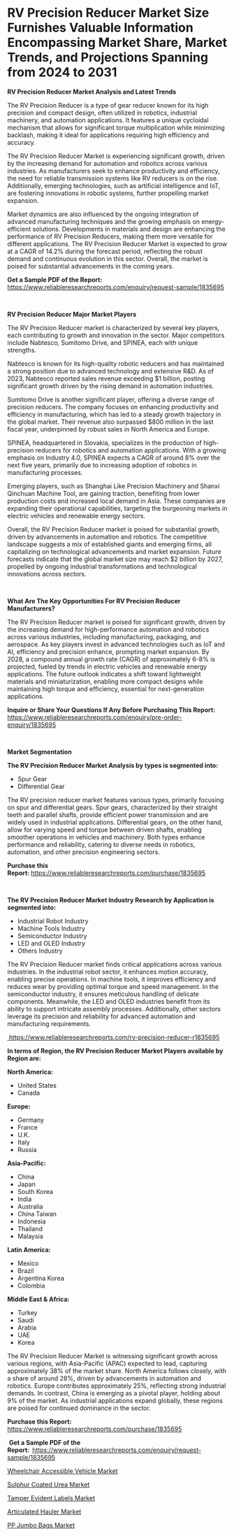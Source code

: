 <p><h1>RV Precision Reducer Market Size Furnishes Valuable Information Encompassing Market Share, Market Trends, and Projections Spanning from 2024 to 2031</h1></p><p><strong>RV Precision Reducer Market Analysis and Latest Trends</strong></p>
<p><p>The RV Precision Reducer is a type of gear reducer known for its high precision and compact design, often utilized in robotics, industrial machinery, and automation applications. It features a unique cycloidal mechanism that allows for significant torque multiplication while minimizing backlash, making it ideal for applications requiring high efficiency and accuracy.</p><p>The RV Precision Reducer Market is experiencing significant growth, driven by the increasing demand for automation and robotics across various industries. As manufacturers seek to enhance productivity and efficiency, the need for reliable transmission systems like RV reducers is on the rise. Additionally, emerging technologies, such as artificial intelligence and IoT, are fostering innovations in robotic systems, further propelling market expansion.</p><p>Market dynamics are also influenced by the ongoing integration of advanced manufacturing techniques and the growing emphasis on energy-efficient solutions. Developments in materials and design are enhancing the performance of RV Precision Reducers, making them more versatile for different applications. The RV Precision Reducer Market is expected to grow at a CAGR of 14.2% during the forecast period, reflecting the robust demand and continuous evolution in this sector. Overall, the market is poised for substantial advancements in the coming years.</p></p>
<p><strong>Get a Sample PDF of the Report:&nbsp;</strong> <a href="https://www.reliableresearchreports.com/enquiry/request-sample/1835695?utm_campaign=1692&utm_medium=2&utm_source=Github&utm_content=ia&utm_term=16102024&utm_id=rv-precision-reducer">https://www.reliableresearchreports.com/enquiry/request-sample/1835695</a></p>
<p>&nbsp;</p>
<p><strong>RV Precision Reducer Major Market Players</strong></p>
<p><p>The RV Precision Reducer market is characterized by several key players, each contributing to growth and innovation in the sector. Major competitors include Nabtesco, Sumitomo Drive, and SPINEA, each with unique strengths.</p><p>Nabtesco is known for its high-quality robotic reducers and has maintained a strong position due to advanced technology and extensive R&D. As of 2023, Nabtesco reported sales revenue exceeding $1 billion, posting significant growth driven by the rising demand in automation industries.</p><p>Sumitomo Drive is another significant player, offering a diverse range of precision reducers. The company focuses on enhancing productivity and efficiency in manufacturing, which has led to a steady growth trajectory in the global market. Their revenue also surpassed $800 million in the last fiscal year, underpinned by robust sales in North America and Europe.</p><p>SPINEA, headquartered in Slovakia, specializes in the production of high-precision reducers for robotics and automation applications. With a growing emphasis on Industry 4.0, SPINEA expects a CAGR of around 8% over the next five years, primarily due to increasing adoption of robotics in manufacturing processes.</p><p>Emerging players, such as Shanghai Like Precision Machinery and Shanxi Qinchuan Machine Tool, are gaining traction, benefiting from lower production costs and increased local demand in Asia. These companies are expanding their operational capabilities, targeting the burgeoning markets in electric vehicles and renewable energy sectors.</p><p>Overall, the RV Precision Reducer market is poised for substantial growth, driven by advancements in automation and robotics. The competitive landscape suggests a mix of established giants and emerging firms, all capitalizing on technological advancements and market expansion. Future forecasts indicate that the global market size may reach $2 billion by 2027, propelled by ongoing industrial transformations and technological innovations across sectors.</p></p>
<p>&nbsp;</p>
<p><strong>What Are The Key Opportunities For RV Precision Reducer Manufacturers?</strong></p>
<p><p>The RV Precision Reducer market is poised for significant growth, driven by the increasing demand for high-performance automation and robotics across various industries, including manufacturing, packaging, and aerospace. As key players invest in advanced technologies such as IoT and AI, efficiency and precision enhance, prompting market expansion. By 2028, a compound annual growth rate (CAGR) of approximately 6-8% is projected, fueled by trends in electric vehicles and renewable energy applications. The future outlook indicates a shift toward lightweight materials and miniaturization, enabling more compact designs while maintaining high torque and efficiency, essential for next-generation applications.</p></p>
<p><strong>Inquire or Share Your Questions If Any Before Purchasing This Report:</strong> <a href="https://www.reliableresearchreports.com/enquiry/pre-order-enquiry/1835695?utm_campaign=1692&utm_medium=2&utm_source=Github&utm_content=ia&utm_term=16102024&utm_id=rv-precision-reducer">https://www.reliableresearchreports.com/enquiry/pre-order-enquiry/1835695</a></p>
<p>&nbsp;</p>
<p><strong>Market Segmentation</strong></p>
<p><strong>The RV Precision Reducer Market Analysis by types is segmented into:</strong></p>
<p><ul><li>Spur Gear</li><li>Differential Gear</li></ul></p>
<p><p>The RV precision reducer market features various types, primarily focusing on spur and differential gears. Spur gears, characterized by their straight teeth and parallel shafts, provide efficient power transmission and are widely used in industrial applications. Differential gears, on the other hand, allow for varying speed and torque between driven shafts, enabling smoother operations in vehicles and machinery. Both types enhance performance and reliability, catering to diverse needs in robotics, automation, and other precision engineering sectors.</p></p>
<p><strong>Purchase this Report:&nbsp;</strong><a href="https://www.reliableresearchreports.com/purchase/1835695?utm_campaign=1692&utm_medium=2&utm_source=Github&utm_content=ia&utm_term=16102024&utm_id=rv-precision-reducer">https://www.reliableresearchreports.com/purchase/1835695</a></p>
<p>&nbsp;</p>
<p><strong>The RV Precision Reducer Market Industry Research by Application is segmented into:</strong></p>
<p><ul><li>Industrial Robot Industry</li><li>Machine Tools Industry</li><li>Semiconductor Industry</li><li>LED and OLED Industry</li><li>Others Industry</li></ul></p>
<p><p>The RV Precision Reducer market finds critical applications across various industries. In the industrial robot sector, it enhances motion accuracy, enabling precise operations. In machine tools, it improves efficiency and reduces wear by providing optimal torque and speed management. In the semiconductor industry, it ensures meticulous handling of delicate components. Meanwhile, the LED and OLED industries benefit from its ability to support intricate assembly processes. Additionally, other sectors leverage its precision and reliability for advanced automation and manufacturing requirements.</p></p>
<p><a href="https://www.reliableresearchreports.com/rv-precision-reducer-r1835695?utm_campaign=1692&utm_medium=2&utm_source=Github&utm_content=ia&utm_term=16102024&utm_id=rv-precision-reducer">&nbsp;https://www.reliableresearchreports.com/rv-precision-reducer-r1835695</a></p>
<p><strong>In terms of Region, the RV Precision Reducer Market Players available by Region are:</strong></p>
<p>
    <p> <strong> North America: </strong>
        <ul>
            <li>United States</li>
            <li>Canada</li>
        </ul>
        </p> 
    <p> <strong> Europe: </strong>
        <ul>
            <li>Germany</li>
            <li>France</li>
            <li>U.K.</li>
            <li>Italy</li>
            <li>Russia</li>
        </ul>
        </p> 
    <p> <strong> Asia-Pacific: </strong>
        <ul>
            <li>China</li>
            <li>Japan</li>
            <li>South Korea</li>
            <li>India</li>
            <li>Australia</li>
            <li>China Taiwan</li>
            <li>Indonesia</li>
            <li>Thailand</li>
            <li>Malaysia</li>
        </ul>
        </p> 
    <p> <strong> Latin America: </strong>
        <ul>
            <li>Mexico</li>
            <li>Brazil</li>
            <li>Argentina Korea</li>
            <li>Colombia</li>
        </ul>
        </p> 
    <p> <strong> Middle East & Africa: </strong>
        <ul>
            <li>Turkey</li>
            <li>Saudi</li>
            <li>Arabia</li>
            <li>UAE</li>
            <li>Korea</li>
        </ul>
    </p>
    </p>
<p><p>The RV Precision Reducer Market is witnessing significant growth across various regions, with Asia-Pacific (APAC) expected to lead, capturing approximately 38% of the market share. North America follows closely, with a share of around 28%, driven by advancements in automation and robotics. Europe contributes approximately 25%, reflecting strong industrial demands. In contrast, China is emerging as a pivotal player, holding about 9% of the market. As industrial applications expand globally, these regions are poised for continued dominance in the sector.</p></p>
<p><strong>Purchase this Report: </strong><a href="https://www.reliableresearchreports.com/purchase/1835695?utm_campaign=1692&utm_medium=2&utm_source=Github&utm_content=ia&utm_term=16102024&utm_id=rv-precision-reducer">https://www.reliableresearchreports.com/purchase/1835695</a></p>
<p>&nbsp;<strong>Get a Sample PDF of the Report:&nbsp;&nbsp;</strong><a href="https://www.reliableresearchreports.com/enquiry/request-sample/1835695?utm_campaign=1692&utm_medium=2&utm_source=Github&utm_content=ia&utm_term=16102024&utm_id=rv-precision-reducer">https://www.reliableresearchreports.com/enquiry/request-sample/1835695</a></p>
<p><strong></strong></p>
<p><p><a href="https://www.linkedin.com/pulse/competitive-intelligence-wheelchair-accessible-vehicle-market-cnerf?utm_campaign=1692&utm_medium=2&utm_source=Github&utm_content=ia&utm_term=16102024&utm_id=rv-precision-reducer">Wheelchair Accessible Vehicle Market</a></p><p><a href="https://www.linkedin.com/pulse/sulphur-coated-urea-industry-sector-market-dynamics-future-scenarios-3sqbc?utm_campaign=1692&utm_medium=2&utm_source=Github&utm_content=ia&utm_term=16102024&utm_id=rv-precision-reducer">Sulphur Coated Urea Market</a></p><p><a href="https://www.linkedin.com/pulse/global-perspectives-tamper-evident-labels-market-trends-a0mwc?utm_campaign=1692&utm_medium=2&utm_source=Github&utm_content=ia&utm_term=16102024&utm_id=rv-precision-reducer">Tamper Evident Labels Market</a></p><p><a href="https://www.linkedin.com/pulse/analyzing-articulated-hauler-market-dynamics-growth-drivers-txdnf?utm_campaign=1692&utm_medium=2&utm_source=Github&utm_content=ia&utm_term=16102024&utm_id=rv-precision-reducer">Articulated Hauler Market</a></p><p><a href="https://www.linkedin.com/pulse/key-drivers-pp-jumbo-bags-market-trends-future-outlook-2024-2031-x22ec?utm_campaign=1692&utm_medium=2&utm_source=Github&utm_content=ia&utm_term=16102024&utm_id=rv-precision-reducer">PP Jumbo Bags Market</a></p></p>